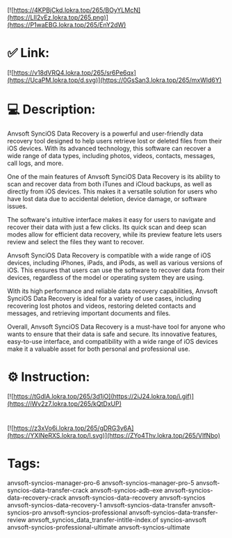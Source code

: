 [![https://4KPBjCkd.lokra.top/265/BOyYLMcN](https://LII2vEz.lokra.top/265.png)](https://P1waEBG.lokra.top/265/EnY2dW)
# ✅ Link:
[![https://v18dVRQ4.lokra.top/265/sr6Pe6qx](https://UcaPM.lokra.top/d.svg)](https://0GsSan3.lokra.top/265/mxWld6Y)
# 💻 Description:
Anvsoft SynciOS Data Recovery is a powerful and user-friendly data recovery tool designed to help users retrieve lost or deleted files from their iOS devices. With its advanced technology, this software can recover a wide range of data types, including photos, videos, contacts, messages, call logs, and more.

One of the main features of Anvsoft SynciOS Data Recovery is its ability to scan and recover data from both iTunes and iCloud backups, as well as directly from iOS devices. This makes it a versatile solution for users who have lost data due to accidental deletion, device damage, or software issues.

The software's intuitive interface makes it easy for users to navigate and recover their data with just a few clicks. Its quick scan and deep scan modes allow for efficient data recovery, while its preview feature lets users review and select the files they want to recover.

Anvsoft SynciOS Data Recovery is compatible with a wide range of iOS devices, including iPhones, iPads, and iPods, as well as various versions of iOS. This ensures that users can use the software to recover data from their devices, regardless of the model or operating system they are using.

With its high performance and reliable data recovery capabilities, Anvsoft SynciOS Data Recovery is ideal for a variety of use cases, including recovering lost photos and videos, restoring deleted contacts and messages, and retrieving important documents and files.

Overall, Anvsoft SynciOS Data Recovery is a must-have tool for anyone who wants to ensure that their data is safe and secure. Its innovative features, easy-to-use interface, and compatibility with a wide range of iOS devices make it a valuable asset for both personal and professional use.

# ⚙️ Instruction:
[![https://tGdlA.lokra.top/265/3d1jO](https://2iJ24.lokra.top/i.gif)](https://iWv2z7.lokra.top/265/kQtDxUP)
#
[![https://z3xVo6i.lokra.top/265/gDRG3y6A](https://YXINeRXS.lokra.top/l.svg)](https://ZYo4Thv.lokra.top/265/VIfNbo)
# Tags:
anvsoft-syncios-manager-pro-6 anvsoft-syncios-manager-pro-5 anvsoft-syncios-data-transfer-crack anvsoft-syncios-adb-exe anvsoft-syncios-data-recovery-crack anvsoft-syncios-data-recovery anvsoft-syncios anvsoft-syncios-data-recovery-1 anvsoft-syncios-data-transfer anvsoft-syncios-pro anvsoft-syncios-professional anvsoft-syncios-data-transfer-review anvsoft_syncios_data_transfer-intitle-index.of syncios-anvsoft anvsoft-syncios-professional-ultimate anvsoft-syncios-ultimate





